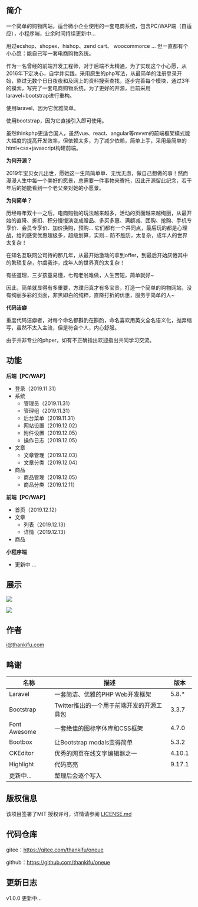 ## 简介

一个简单的购物网站，适合微小企业使用的一套电商系统，包含PC/WAP端（自适应），小程序端，业余时间持续更新中...

用过ecshop、shopex、hishop、zend cart、 woocommorce ... 但一直都有个小心愿：能自己写一套电商购物系统。

作为一名曾经的前端开发工程师，对于后端不太精通，为了实现这个小心愿，从2016年下定决心，自学并实践，采用原生的php写法，从最简单的注册登录开始，熬过无数个日日夜夜和及网上的资料搜索查找，逐步完善每个模块，通过3年的摸索，写完了一套电商购物系统，为了更好的开源，目前采用laravel+bootstrap进行重构。

使用laravel，因为它优雅简单。

使用bootstrap，因为它直接引入即可使用。

虽然thinkphp更适合国人，虽然vue、react、angular等mvvm的前端框架模式能大幅度的提高开发效率，但依赖太多，为了减少依赖，简单上手，采用最简单的html+css+javascript构建前端。

**为何开源？**

2019年宝贝女儿出世，愿她这一生简简单单、无忧无虑，做自己想做的事！然而漫漫人生中每一个美好的愿景，总需要一件事物来寄托，因此开源留此纪念，若干年后的她能看到一个老父亲对她的小愿景。

**为何简单？**

历经每年双十一之后，电商购物的玩法越来越多，活动的页面越来越绚丽，从最开始的直降、折扣、积分慢慢演变成赠品、多买多惠、满额减、团购、抢购、手机专享价、会员专享价、加价换购，预购... 它们都有一个共同点，最后玩的都是心理战，给的感觉优惠超级多，超级划算，实则... 防不胜防，太复杂，成年人的世界太复杂！

在知名互联网公司待的那几年，从最开始激动的拿到offer，到最后开始厌倦其中的繁琐复杂，尔虞我诈，成年人的世界真的太复杂！

有些道理，三岁孩童易懂，七旬老翁难做，人生苦短，简单就好~

因此，简单就显得有多重要，方璞归真才有多宝贵，打造一个简单的购物网站，没有绚丽多彩的页面，非黑即白的纯粹，直降打折的优惠，服务于简单的人~

**代码洁癖**

重度代码洁癖者，对每个命名都斟酌在斟酌，命名喜欢用英文全名语义化，抛弃缩写，虽然不太入主流，但是符合个人，内心舒服。

由于并非专业的phper，如有不正确指出欢迎指出共同学习交流。

## 功能

**后端【PC/WAP】**

- 登录（2019.11.31）
- 系统
  - 管理员（2019.11.31）
  - 管理组（2019.11.31）
  - 后台菜单（2019.11.31）
  - 网站设置（2019.12.02）
  - 附件设置（2019.12.05）
  - 操作日志（2019.12.05）
- 文章
  - 文章管理（2019.12.03）
  - 文章分类（2019.12.04）
- 商品
  - 商品管理（2019.12.05）
  - 商品分类（2019.12.11）

**前端【PC/WAP】**

- 首页（2019.12.12）
- 文章
  - 列表（2019.12.13）
  - 详情（2019.12.13）
- 商品

**小程序端**

- 更新中 ...

## 展示

![](https://img.starslabs.com/uploads/5c8b3d4fadb8d3a0/8bb42a241a42fb84.png)

![](https://img.starslabs.com/uploads/ac7276251d41c2c0/d833b516f874976e.png)

## 作者

i@thankifu.com

## 鸣谢

| 名称         | 描述                                      | 版本   |
| ------------ | ----------------------------------------- | ------ |
| Laravel      | 一套简洁、优雅的PHP Web开发框架           | 5.8.*  |
| Bootstrap    | Twitter推出的一个用于前端开发的开源工具包 | 3.3.7  |
| Font Awesome | 一套绝佳的图标字体库和CSS框架             | 4.7.0  |
| Bootbox      | 让Bootstrap modals变得简单                | 5.3.2  |
| CKEditor     | 优秀的网页在线文字编辑器之一              | 4.10.1 |
| Highlight    | 代码高亮                                  | 9.17.1 |
| 更新中...    | 整理后会逐个写入                          |        |

## 版权信息

该项目签署了MIT 授权许可，详情请参阅 [LICENSE.md](/LICENSE)

## 代码仓库

gitee：https://gitee.com/thankifu/oneue

github：https://github.com/thankifu/oneue

## 更新日志

v1.0.0 更新中...
